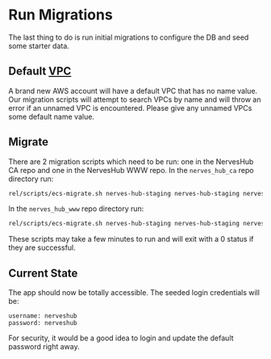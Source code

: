 # Run Migrations

The last thing to do is run initial migrations to configure the DB and seed some starter data.

## Default [VPC](https://aws.amazon.com/vpc/)

A brand new AWS account will have a default VPC that has no name value. Our migration scripts will attempt to search VPCs by name and will throw an error if an unnamed VPC is encountered. Please give any unnamed VPCs some default name value.

## Migrate

There are 2 migration scripts which need to be run: one in the NervesHub CA repo and one in the NervesHub WWW repo. In the `nerves_hub_ca` repo directory run:

```bash
rel/scripts/ecs-migrate.sh nerves-hub-staging nerves-hub-staging nerves-hub-staging-ca nerves-hub-staging-ca-sg
```

In the `nerves_hub_www` repo directory run:

```bash
rel/scripts/ecs-migrate.sh nerves-hub-staging nerves-hub-staging nerves-hub-staging-www nerves-hub-staging-web-sg
```

These scripts may take a few minutes to run and will exit with a 0 status if they are successful.

## Current State

The app should now be totally accessible. The seeded login credentials will be:

```text
username: nerveshub
password: nerveshub
```

For security, it would be a good idea to login and update the default password right away.

